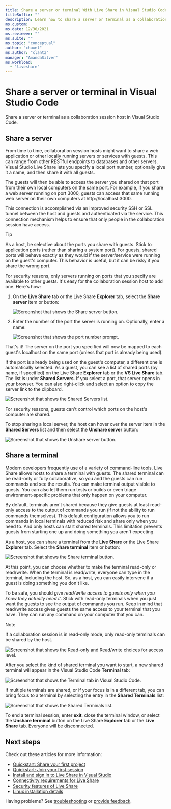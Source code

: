 ```yaml
---
title: Share a server or terminal With Live Share in Visual Studio Code
titleSuffix: ""
description: Learn how to share a server or terminal as a collaboration session host in Visual Studio Code and Live Share.
ms.custom:
ms.date: 12/30/2021
ms.reviewer: ""
ms.suite: ""
ms.topic: "conceptual"
author: "chuxel"
ms.author: "clantz"
manager: "AmandaSilver"
ms.workload: 
  - "liveshare"
---
```


<!--
Copyright © Microsoft Corporation
All rights reserved.
Creative Commons Attribution 4.0 License (International): https://creativecommons.org/licenses/by/4.0/legalcode
-->

# Share a server or terminal in Visual Studio Code

Share a server or terminal as a collaboration session host in Visual Studio Code.

## Share a server

From time to time, collaboration session hosts might want to share a web application or other locally running servers or services with guests. This can range from other RESTful endpoints to databases and other servers. Visual Studio Live Share lets you specify a local port number, optionally give it a name, and then share it with all guests.

The guests will then be able to access the server you shared on that port from their own local computers on the same port. For example, if you share a web server running on port 3000, guests can access that same running web server on their own computers at http://localhost:3000.

This connection is accomplished via an improved security SSH or SSL tunnel between the host and guests and authenticated via the service. This connection mechanism helps to ensure that only people in the collaboration session have access.

> [!TIP]
> As a host, be selective about the ports you share with guests. Stick to application ports (rather than sharing a system port). For guests, shared ports will behave exactly as they would if the server/service were running on the guest's computer. This behavior is useful, but it can be risky if you share the wrong port.

For security reasons, only servers running on ports that you specify are available to other guests. It's easy for the collaboration session host to add one. Here's how:

1. On the **Live Share** tab or the Live Share **Explorer** tab, select the **Share server** item or button:

    ![Screenshot that shows the Share server button.](../media/vscode-share-local-server-viewlet.png)

1. Enter the number of the port the server is running on. Optionally, enter a name:

    ![Screenshot that shows the port number prompt.](../media/vscode-enter-port.png)

That's it! The server on the port you specified will now be mapped to each guest's localhost on the same port (unless that port is already being used).

If the port is already being used on the guest's computer, a different one is automatically selected. As a guest, you can see a list of shared ports (by name, if specified) on the Live Share **Explorer** tab or the **VS Live Share** tab. The list is under **Shared Servers**. If you select a port, that server opens in your browser. You can also right-click and select an option to copy the server link to the clipboard.

![Screenshot that shows the Shared Servers list.](../media/vscode-access-shared-server-viewlet.png)<br />

For security reasons, guests can't control which ports on the host's computer are shared.

To stop sharing a local server, the host can hover over the server item in the **Shared Servers** list and then select the **Unshare server** button:

![Screenshot that shows the Unshare server button.](../media/vscode-stop-sharing-server-viewlet.png)

## Share a terminal

Modern developers frequently use of a variety of command-line tools. Live Share allows hosts to share a terminal with guests. The shared terminal can be read-only or fully collaborative, so you and the guests can run commands and see the results. You can make terminal output visible to guests. You can also let them run tests or builds or even triage environment-specific problems that only happen on your computer.

By default, terminals aren't shared because they give guests at least read-only access to the output of commands you run (if not the ability to run commands themselves). This default configuration allows you to run commands in local terminals with reduced risk and share only when you need to. And only hosts can start shared terminals. This limitation prevents guests from starting one up and doing something you aren't expecting.

As a host, you can share a terminal from the **Live Share** or the Live Share **Explorer** tab. Select the **Share terminal** item or button:

![Screenshot that shows the Share terminal button.](../media/vscode-share-terminal-viewlet.png)

At this point, you can choose whether to make the terminal read-only or read/write. When the terminal is read/write, everyone can type in the terminal, including the host. So, as a host, you can easily intervene if a guest is doing something you don't like. 

To be safe, you should *give read/write access to guests only when you know they actually need it*. Stick with read-only terminals when you just want the guests to see the output of commands you run. Keep in mind that read/write access gives guests the same access to your terminal that you have. They can run any command on your computer that you can.

> [!NOTE]
> If a collaboration session is in read-only mode, only read-only terminals can be shared by the host.

![Screenshot that shows the Read-only and Read/write choices for access level.](../media/vscode-share-terminal-ro-rw.png)

After you select the kind of shared terminal you want to start, a new shared terminal will appear in the Visual Studio Code **Terminal** tab:

![Screenshot that shows the Terminal tab in Visual Studio Code.](../media/vscode-share-terminal-up.png)

If multiple terminals are shared, or if your focus is in a different tab, you can bring focus to a terminal by selecting the entry in the **Shared Terminals** list:

![Screenshot that shows the Shared Terminals list.](../media/vscode-shared-terminal-focus.png)

To end a terminal session, enter **exit**, close the terminal window, or select the **Unshare terminal** button on the Live Share **Explorer** tab or the **Live Share** tab. Everyone will be disconnected.

## Next steps

Check out these articles for more information:

- [Quickstart: Share your first project](../quickstart/share.md)
- [Quickstart: Join your first session](../quickstart/share.md)
- [Install and sign in to Live Share in Visual Studio](install-live-share-visual-studio.md)
- [Connectivity requirements for Live Share](../reference/connectivity.md)
- [Security features of Live Share](../reference/security.md)
- [Linux installation details](../reference/linux.md)

Having problems? See [troubleshooting](../troubleshooting.md) or [provide feedback](../support.md).
